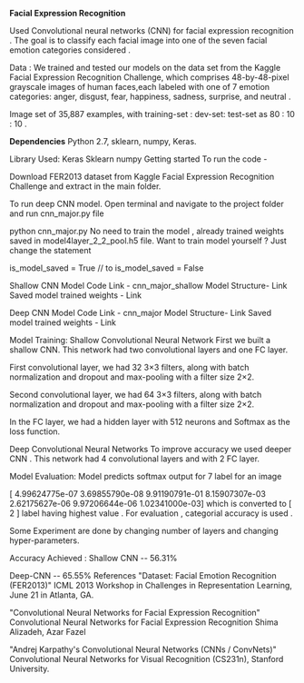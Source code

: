 **Facial Expression Recognition**

Used Convolutional neural networks (CNN) for facial expression recognition . The goal is to classify each facial image into one of the seven facial emotion categories considered .

Data :
We trained and tested our models on the data set from the Kaggle Facial Expression Recognition Challenge, which comprises 48-by-48-pixel grayscale images of human faces,each labeled with one of 7 emotion categories: anger, disgust, fear, happiness, sadness, surprise, and neutral .

Image set of 35,887 examples, with training-set : dev-set: test-set as 80 : 10 : 10 .

**Dependencies**
Python 2.7, sklearn, numpy, Keras.

Library Used:
Keras
Sklearn
numpy
Getting started
To run the code -

Download FER2013 dataset from Kaggle Facial Expression Recognition Challenge and extract in the main folder.

To run deep CNN model. Open terminal and navigate to the project folder and run cnn_major.py file

python cnn_major.py
No need to train the model , already trained weights saved in model4layer_2_2_pool.h5 file.
Want to train model yourself ?
Just change the statement

   is_model_saved = True
   // to
   is_model_saved = False
 
Shallow CNN Model
Code Link - cnn_major_shallow
Model Structure- Link
Saved model trained weights - Link

Deep CNN Model
Code Link - cnn_major
Model Structure- Link
Saved model trained weights - Link

Model Training:
Shallow Convolutional Neural Network
First we built a shallow CNN. This network had two convolutional layers and one FC layer.

First convolutional layer, we had 32 3×3 filters, along with batch normalization and dropout and max-pooling with a filter size 2×2.

Second convolutional layer, we had 64 3×3 filters, along with batch normalization and dropout and max-pooling with a filter size 2×2.

In the FC layer, we had a hidden layer with 512 neurons and Softmax as the loss function.

Deep Convolutional Neural Networks
To improve accuracy we used deeper CNN . This network had 4 convolutional layers and with 2 FC layer.

Model Evaluation:
Model predicts softmax output for 7 label for an image

[  4.99624775e-07   3.69855790e-08   9.91190791e-01   8.15907307e-03  2.62175627e-06   9.97206644e-06   1.02341000e-03]
which is converted to
[ 2 ]
label having highest value . For evaluation , categorial accuracy is used .

Some Experiment are done by changing number of layers and changing hyper-parameters.

Accuracy Achieved :
Shallow CNN -- 56.31%

Deep-CNN -- 65.55%
References
"Dataset: Facial Emotion Recognition (FER2013)" ICML 2013 Workshop in Challenges in Representation Learning, June 21 in Atlanta, GA.

"Convolutional Neural Networks for Facial Expression Recognition" Convolutional Neural Networks for Facial Expression Recognition Shima Alizadeh, Azar Fazel

"Andrej Karpathy's Convolutional Neural Networks (CNNs / ConvNets)" Convolutional Neural Networks for Visual Recognition (CS231n), Stanford University.
